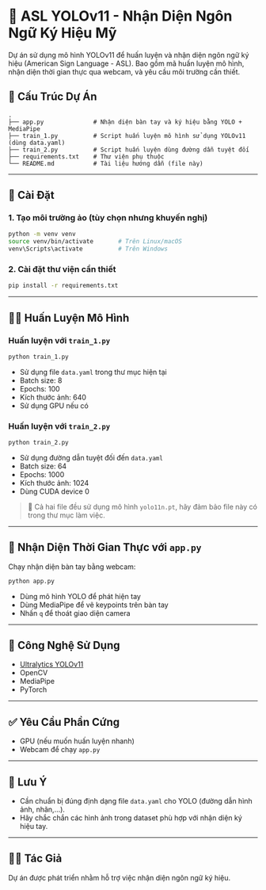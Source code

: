 
# 🧠 ASL YOLOv11 - Nhận Diện Ngôn Ngữ Ký Hiệu Mỹ

Dự án sử dụng mô hình YOLOv11 để huấn luyện và nhận diện ngôn ngữ ký hiệu (American Sign Language - ASL). Bao gồm mã huấn luyện mô hình, nhận diện thời gian thực qua webcam, và yêu cầu môi trường cần thiết.

## 📁 Cấu Trúc Dự Án

```
.
├── app.py              # Nhận diện bàn tay và ký hiệu bằng YOLO + MediaPipe
├── train_1.py          # Script huấn luyện mô hình sử dụng YOLOv11 (dùng data.yaml)
├── train_2.py          # Script huấn luyện dùng đường dẫn tuyệt đối
├── requirements.txt    # Thư viện phụ thuộc
└── README.md           # Tài liệu hướng dẫn (file này)
```

---

## 🚀 Cài Đặt

### 1. Tạo môi trường ảo (tùy chọn nhưng khuyến nghị)

```bash
python -m venv venv
source venv/bin/activate       # Trên Linux/macOS
venv\Scripts\activate          # Trên Windows
```

### 2. Cài đặt thư viện cần thiết

```bash
pip install -r requirements.txt
```

---

## 🏋️‍♂️ Huấn Luyện Mô Hình

### Huấn luyện với `train_1.py`

```bash
python train_1.py
```

- Sử dụng file `data.yaml` trong thư mục hiện tại
- Batch size: 8
- Epochs: 100
- Kích thước ảnh: 640
- Sử dụng GPU nếu có

### Huấn luyện với `train_2.py`

```bash
python train_2.py
```

- Sử dụng đường dẫn tuyệt đối đến `data.yaml`
- Batch size: 64
- Epochs: 1000
- Kích thước ảnh: 1024
- Dùng CUDA device 0

> 🔺 Cả hai file đều sử dụng mô hình `yolo11n.pt`, hãy đảm bảo file này có trong thư mục làm việc.

---

## 📡 Nhận Diện Thời Gian Thực với `app.py`

Chạy nhận diện bàn tay bằng webcam:

```bash
python app.py
```

- Dùng mô hình YOLO để phát hiện tay
- Dùng MediaPipe để vẽ keypoints trên bàn tay
- Nhấn `q` để thoát giao diện camera

---

## 🧠 Công Nghệ Sử Dụng

- [Ultralytics YOLOv11](https://github.com/ultralytics/ultralytics)
- OpenCV
- MediaPipe
- PyTorch

---

## ✅ Yêu Cầu Phần Cứng

- GPU (nếu muốn huấn luyện nhanh)
- Webcam để chạy `app.py`

---

## 📌 Lưu Ý

- Cần chuẩn bị đúng định dạng file `data.yaml` cho YOLO (đường dẫn hình ảnh, nhãn,...).
- Hãy chắc chắn các hình ảnh trong dataset phù hợp với nhận diện ký hiệu tay.

---

## 👨‍💻 Tác Giả

Dự án được phát triển nhằm hỗ trợ việc nhận diện ngôn ngữ ký hiệu.
